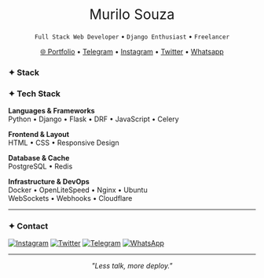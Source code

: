<h1 align="center" style="font-weight: normal;">Murilo Souza</h1>
<p align="center"><code>Full Stack Web Developer</code> • <code>Django Enthusiast</code> • <code>Freelancer</code></p>

<p align="center">
  <a href="https://murilosav.github.io/portfolio" target="_blank">🌐 Portfolio</a> • 
  <a href="https://t.me/murilos4v">Telegram</a> • 
  <a href="https://www.instagram.com/murilos4v">Instagram</a> • 
  <a href="https://x.com/murilos4v">Twitter</a> • 
  <a href="https://api.whatsapp.com/send/?phone=5542998685557">Whatsapp</a>
</p>


### ✦ Stack

<div align="left">

### ✦ Tech Stack

**Languages & Frameworks**  
Python • Django • Flask • DRF • JavaScript • Celery  

**Frontend & Layout**  
HTML • CSS • Responsive Design

**Database & Cache**  
PostgreSQL • Redis  

**Infrastructure & DevOps**  
Docker • OpenLiteSpeed • Nginx • Ubuntu <br>
WebSockets • Webhooks • Cloudflare

</div>

---

### ✦ Contact

[![Instagram](https://img.shields.io/badge/-murilos4v-05122A?style=flat&logo=instagram)](https://www.instagram.com/murilos4v/)
[![Twitter](https://img.shields.io/badge/-murilos4v-05122A?style=flat&logo=x)](https://x.com/murilos4v)
[![Telegram](https://img.shields.io/badge/-murilos4v-05122A?style=flat&logo=telegram)](https://t.me/murilos4v)
[![WhatsApp](https://img.shields.io/badge/-Murilo%20Souza-05122A?style=flat&logo=whatsapp)](https://api.whatsapp.com/send/?phone=5542998685557)

---

<p align="center"><em>"Less talk, more deploy."</em></p>


